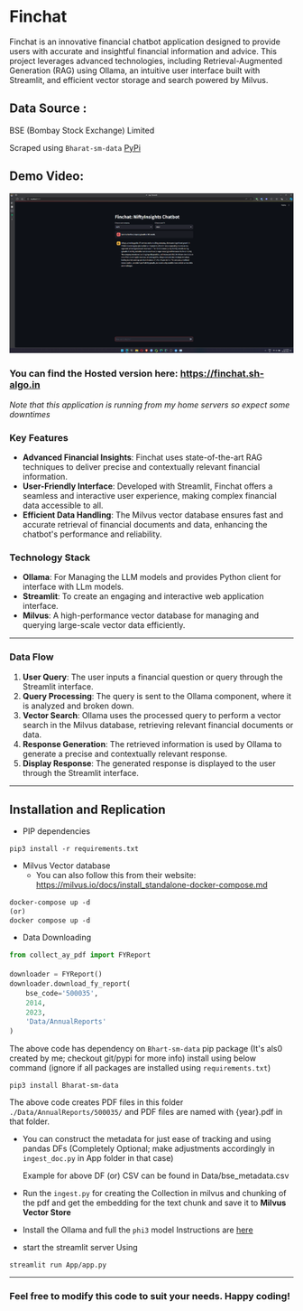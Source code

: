 # Finchat

Finchat is an innovative financial chatbot application designed to provide users with accurate and insightful financial information and advice. This project leverages advanced technologies, including Retrieval-Augmented Generation (RAG) using Ollama, an intuitive user interface built with Streamlit, and efficient vector storage and search powered by Milvus.

## Data Source :
BSE (Bombay Stock Exchange) Limited

Scraped using `Bharat-sm-data` [PyPi](https://pypi.org/project/Bharat-sm-data/)

## Demo Video:

[![Demo](Demo/Finchat-INFY.png)](Demo/Finchat-Demo.mp4)

### You can find the Hosted version here: https://finchat.sh-algo.in
*Note that this application is running from my home servers so expect some downtimes*

### Key Features

- **Advanced Financial Insights**: Finchat uses state-of-the-art RAG techniques to deliver precise and contextually relevant financial information.
- **User-Friendly Interface**: Developed with Streamlit, Finchat offers a seamless and interactive user experience, making complex financial data accessible to all.
- **Efficient Data Handling**: The Milvus vector database ensures fast and accurate retrieval of financial documents and data, enhancing the chatbot's performance and reliability.

### Technology Stack

- **Ollama**: For Managing the LLM models and provides Python client for interface with LLm models.
- **Streamlit**: To create an engaging and interactive web application interface.
- **Milvus**: A high-performance vector database for managing and querying large-scale vector data efficiently.

---

### Data Flow

1. **User Query**: The user inputs a financial question or query through the Streamlit interface.
2. **Query Processing**: The query is sent to the Ollama component, where it is analyzed and broken down.
3. **Vector Search**: Ollama uses the processed query to perform a vector search in the Milvus database, retrieving relevant financial documents or data.
4. **Response Generation**: The retrieved information is used by Ollama to generate a precise and contextually relevant response.
5. **Display Response**: The generated response is displayed to the user through the Streamlit interface.

---

## Installation and Replication

- PIP dependencies

```shell
pip3 install -r requirements.txt
```
- Milvus Vector database
  - You can also follow this from their website: https://milvus.io/docs/install_standalone-docker-compose.md
```shell
docker-compose up -d
(or)
docker compose up -d   
```

- Data Downloading

```python
from collect_ay_pdf import FYReport

downloader = FYReport()
downloader.download_fy_report(
    bse_code='500035',
    2014,
    2023,
    'Data/AnnualReports'
)
```
The above code has dependency on `Bhart-sm-data` pip package (It's als0 created by me; checkout git/pypi for more info)
install using below command (ignore if all packages are installed using `requirements.txt`)
```shell
pip3 install Bharat-sm-data
```

The above code creates PDF files in this folder `./Data/AnnualReports/500035/` and PDF files are named with {year}.pdf in that folder.

- You can construct the metadata for just ease of tracking and using pandas DFs (Completely Optional; make adjustments accordingly in `ingest_doc.py` in App folder in that case)

    Example for above DF (or) CSV can be found in Data/bse_metadata.csv

- Run the `ingest.py` for creating the Collection in milvus and chunking of the pdf and get the embedding for the text chunk and save it to **Milvus Vector Store**

- Install the Ollama and full the `phi3` model Instructions are [here](https://www.ollama.com/library/phi3)
- start the streamlit server Using
```shell
streamlit run App/app.py
```

---

### Feel free to modify this code to suit your needs. Happy coding!





